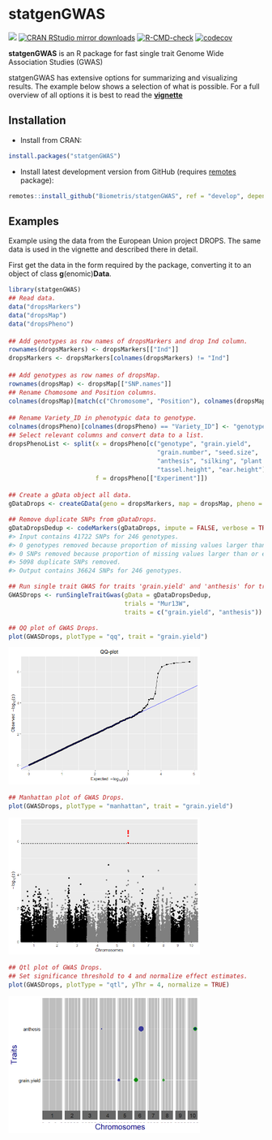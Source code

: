 
<!-- README.md is generated from README.Rmd. Please edit that file -->

# statgenGWAS

[![](https://www.r-pkg.org/badges/version/statgenGWAS)](https://www.r-pkg.org/pkg/statgenGWAS)
[![CRAN RStudio mirror
downloads](https://cranlogs.r-pkg.org/badges/statgenGWAS)](https://www.r-pkg.org/pkg/statgenGWAS)
[![R-CMD-check](https://github.com/Biometris/statgenGWAS/workflows/R-CMD-check/badge.svg)](https://github.com/Biometris/statgenGWAS/actions?workflow=R-CMD-check)
[![codecov](https://codecov.io/gh/Biometris/statgenGWAS/branch/master/graph/badge.svg)](https://codecov.io/gh/Biometris/statgenGWAS)

**statgenGWAS** is an R package for fast single trait Genome Wide
Association Studies (GWAS)

statgenGWAS has extensive options for summarizing and visualizing
results. The example below shows a selection of what is possible. For a
full overview of all options it is best to read the
[**vignette**](https://biometris.github.io/statgenGWAS/articles/GWAS.html)

## Installation

  - Install from CRAN:

<!-- end list -->

``` r
install.packages("statgenGWAS")
```

  - Install latest development version from GitHub (requires
    [remotes](https://github.com/r-lib/remotes) package):

<!-- end list -->

``` r
remotes::install_github("Biometris/statgenGWAS", ref = "develop", dependencies = TRUE)
```

## Examples

Example using the data from the European Union project DROPS. The same
data is used in the vignette and described there in detail.

First get the data in the form required by the package, converting it to
an object of class **g**(enomic)**Data**.

``` r
library(statgenGWAS)
## Read data.
data("dropsMarkers")
data("dropsMap")
data("dropsPheno")

## Add genotypes as row names of dropsMarkers and drop Ind column.
rownames(dropsMarkers) <- dropsMarkers[["Ind"]]
dropsMarkers <- dropsMarkers[colnames(dropsMarkers) != "Ind"]

## Add genotypes as row names of dropsMap.
rownames(dropsMap) <- dropsMap[["SNP.names"]]
## Rename Chomosome and Position columns.
colnames(dropsMap)[match(c("Chromosome", "Position"), colnames(dropsMap))] <- c("chr", "pos")

## Rename Variety_ID in phenotypic data to genotype.
colnames(dropsPheno)[colnames(dropsPheno) == "Variety_ID"] <- "genotype"
## Select relevant columns and convert data to a list.
dropsPhenoList <- split(x = dropsPheno[c("genotype", "grain.yield",
                                         "grain.number", "seed.size",
                                         "anthesis", "silking", "plant.height",
                                         "tassel.height", "ear.height")], 
                        f = dropsPheno[["Experiment"]])

## Create a gData object all data.
gDataDrops <- createGData(geno = dropsMarkers, map = dropsMap, pheno = dropsPhenoList)
```

``` r
## Remove duplicate SNPs from gDataDrops.
gDataDropsDedup <- codeMarkers(gDataDrops, impute = FALSE, verbose = TRUE) 
#> Input contains 41722 SNPs for 246 genotypes.
#> 0 genotypes removed because proportion of missing values larger than or equal to 1.
#> 0 SNPs removed because proportion of missing values larger than or equal to 1.
#> 5098 duplicate SNPs removed.
#> Output contains 36624 SNPs for 246 genotypes.
```

``` r
## Run single trait GWAS for traits 'grain.yield' and 'anthesis' for trial Mur13W.
GWASDrops <- runSingleTraitGwas(gData = gDataDropsDedup,
                                trials = "Mur13W",
                                traits = c("grain.yield", "anthesis"))
```

``` r
## QQ plot of GWAS Drops.
plot(GWASDrops, plotType = "qq", trait = "grain.yield")
```

<img src="man/figures/README-qqStg-1.png" width="75%" />

``` r
## Manhattan plot of GWAS Drops.
plot(GWASDrops, plotType = "manhattan", trait = "grain.yield")
```

<img src="man/figures/README-manhattanStg-1.png" width="75%" />

``` r
## Qtl plot of GWAS Drops.
## Set significance threshold to 4 and normalize effect estimates.
plot(GWASDrops, plotType = "qtl", yThr = 4, normalize = TRUE)
```

<img src="man/figures/README-qtlStgNorm-1.png" width="75%" />
